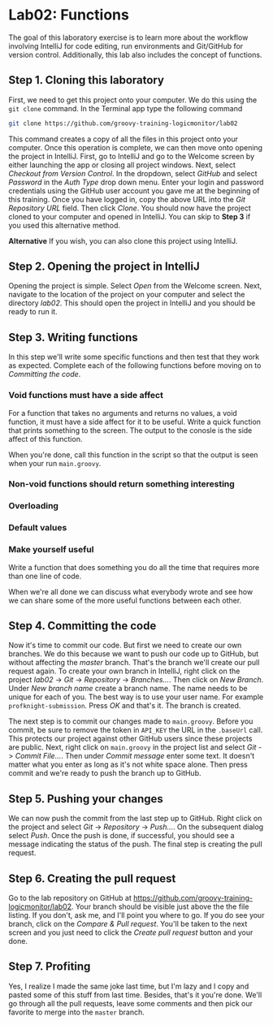 # Lab02: Functions

The goal of this laboratory exercise is to learn more about the workflow involving IntelliJ for code editing, run environments and Git/GitHub for version control. Additionally, this lab also includes the concept of functions.

## Step 1. Cloning this laboratory

First, we need to get this project onto your computer. We do this using the `git clone` command. In the Terminal app type the following command

```bash
git clone https://github.com/groovy-training-logicmonitor/lab02
```

This command creates a copy of all the files in this project onto your computer. Once this operation is complete, we can then move onto opening the project in IntelliJ. First, go to IntelliJ and go to the Welcome screen by either launching the app or closing all project windows. Next, select *Checkout from Version Control*. In the dropdown, select *GitHub* and select *Password* in the *Auth Type* drop down menu. Enter your login and password credentials using the GitHub user account you gave me at the beginning of this training. Once you have logged in, copy the above URL into the *Git Repository URL* field. Then click *Clone*. You should now have the project cloned to your computer and opened in IntelliJ. You can skip to **Step 3** if you used this alternative method.

**Alternative** If you wish, you can also clone this project using IntelliJ. 

## Step 2. Opening the project in IntelliJ

Opening the project is simple. Select *Open* from the Welcome screen. Next, navigate to the location of the project on your computer and select the directory *lab02*. This should open the project in IntelliJ and you should be ready to run it.

## Step 3. Writing functions

In this step we'll write some specific functions and then test that they work as expected. Complete each of the following functions before moving on to *Committing the code*.

### Void functions must have a side affect

For a function that takes no arguments and returns no values, a void function, it must have a side affect for it to be useful. Write a quick function that prints something to the screen. The output to the conosle is the side affect of this function.

When you're done, call this function in the script so that the output is seen when your run `main.groovy`.

### Non-void functions should return something interesting

### Overloading

### Default values

### Make yourself useful

Write a function that does something you do all the time that requires more than one line of code. 

When we're all done we can discuss what everybody wrote and see how we can share some of the more useful functions between each other.

## Step 4. Committing the code

Now it's time to commit our code. But first we need to create our own branches. We do this because we want to push our code up to GitHub, but without affecting the *master* branch. That's the branch we'll create our pull request again. To create your own branch in IntelliJ, right click on the project *lab02* -> *Git* -> *Repository* -> *Branches...*. Then click on *New Branch*. Under *New branch name* create a branch name. The name needs to be unique for each of you. The best way is to use your user name. For example `profknight-submission`. Press *OK* and that's it. The branch is created.

The next step is to commit our changes made to `main.groovy`. Before you commit, be sure to remove the token in `API_KEY` the URL in the `.baseUrl` call. This protects our project against other GitHub users since these projects are public. Next, right click on `main.groovy` in the project list and select *Git* -> *Commit File...*. Then under *Commit message* enter some text. It doesn't matter what you enter as long as it's not white space alone. Then press commit and we're ready to push the branch up to GitHub.

## Step 5. Pushing your changes

We can now push the commit from the last step up to GitHub. Right click on the project and select *Git* -> *Repository* -> *Push...*. On the subsequent dialog select *Push*. Once the push is done, if successful, you should see a message indicating the status of the push. The final step is creating the pull request.

## Step 6. Creating the pull request

Go to the lab repository on GitHub at https://github.com/groovy-training-logicmonitor/lab02. Your branch should be visible just above the the file listing. If you don't, ask me, and I'll point you where to go. If you do see your branch, click on the *Compare & Pull request*. You'll be taken to the next screen and you just need to click the *Create pull request* button and your done. 

## Step 7. Profiting

Yes, I realize I made the same joke last time, but I'm lazy and I copy and pasted some of this stuff from last time. Besides, that's it you're done. We'll go through all the pull requests, leave some comments and then pick our favorite to merge into the `master` branch.

